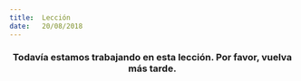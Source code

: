 ```yaml
---
title:  Lección
date:   20/08/2018
---
```


### <center>Todavía estamos trabajando en esta lección. Por favor, vuelva más tarde.</center>